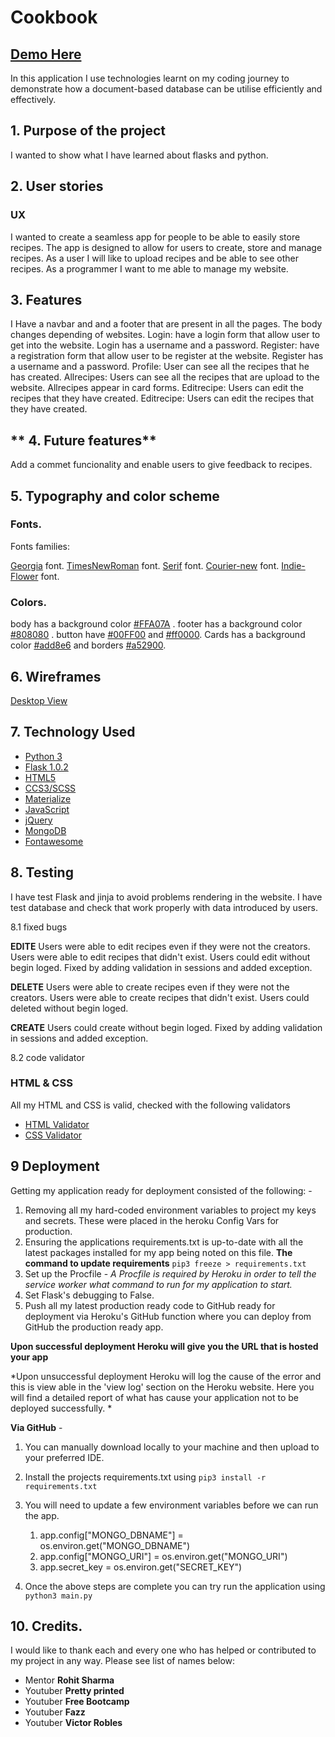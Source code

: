 
# Cookbook
## [Demo Here](https://milestonproject3.herokuapp.com/)
 In this application I use technologies learnt on my coding journey to demonstrate how a document-based database can be utilise efficiently and effectively. 

  ## **1. Purpose of the project**
  I wanted to show what I have learned about flasks and python.

## **2. User stories**

### UX
I wanted to create a seamless app for people to be able to easily store recipes.
The app is designed to allow for users to create, store and manage recipes. 
As a user I will like to upload recipes and be able to see other recipes.
As a programmer I want to me able to manage my website.

## **3. Features**

I Have a navbar and and a footer that are present in all the pages.
The body changes depending of websites.
Login: have a login form that allow user to get into the website. Login has a username and a password.
Register: have a registration form that allow user to be register at the website. Register has a username and a password.
Profile: User can see all the recipes that he has created.
Allrecipes: Users can see all the recipes that are upload to the website. Allrecipes appear in card forms.
Editrecipe: Users can edit the recipes that they have created.
Editrecipe: Users can edit the recipes that they have created.

## ** 4. Future features**
Add a commet funcionality and enable users to give feedback to recipes.

## **5. Typography and color scheme**
### Fonts.
Fonts families:

 [Georgia](https://fonts.google.com/noto/specimen/Noto+Serif+Georgian?query=georgia) font.
 [TimesNewRoman](https://fonts.google.com/) font.
 [Serif](https://fonts.google.com/specimen/PT+Serif?query=serif) font.
 [Courier-new](https://docs.microsoft.com/en-us/typography/font-list/courier-new) font.
 [Indie-Flower](https://fonts.google.com/specimen/Indie+Flower) font.
 
### Colors.

body has a background color [#FFA07A](https://www.color-name.com/light-salmon.color) .
footer has a background color [#808080](https://www.canva.com/colors/color-meanings/gray/) .
button have [#00FF00](https://www.canva.com/colors/color-meanings/green/) and 
[#ff0000](https://www.canva.com/colors/color-meanings/red/).
Cards has a background color [#add8e6](https://www.canva.com/colors/color-meanings/light-blue/) and 
borders [#a52900](https://www.color-hex.com/color/a52900).


## 6. Wireframes 
[Desktop View](https://github.com/waltercarreno/Mongodb3/tree/master/static/images)

## 7. Technology Used
- [Python 3](https://www.python.org/download/releases/3.0/)
- [Flask 1.0.2](http://flask.pocoo.org/)
- [HTML5](https://en.wikipedia.org/wiki/HTML5)
- [CCS3/SCSS](https://sass-lang.com/)
- [Materialize](https://materializecss.com/)
- [JavaScript](https://www.javascript.com/)
- [jQuery](https://jquery.com/)
- [MongoDB](https://www.mongodb.com/)
- [Fontawesome](https://fontawesome.com/)



## **8. Testing**

I have test Flask and jinja to avoid problems rendering in the website.
I have test database and check that work properly with data introduced by users.

8.1 fixed bugs

**EDITE**
Users were able to edit recipes even if they were not the creators. Users were able to edit recipes that didn't exist. Users could edit
without begin loged. Fixed by adding validation in sessions and added exception.

**DELETE**
Users were able to create recipes even if they were not the creators. Users were able to create recipes that didn't exist. Users could deleted
without begin loged.

**CREATE**
Users could create without begin loged. Fixed by adding validation in sessions and added exception.

8.2 code validator

### HTML & CSS
All my HTML and CSS is valid, checked with the following validators

- [HTML Validator](https://validator.w3.org/)
-  [CSS Validator](https://jigsaw.w3.org/css-validator/)

## 9 Deployment 
Getting my application ready for deployment consisted of the following: - 
1. Removing all my hard-coded environment variables to project my keys and secrets. These were placed in the heroku Config Vars for production.
2. Ensuring the applications requirements.txt is up-to-date with all the latest packages installed for my app being noted on this file. 
	**The command to update requirements**
		```
		pip3 freeze > requirements.txt
		```
3. Set up the Procfile - *A Procfile is required by Heroku in order to tell the service worker what command to run for my application to start.*
4. Set Flask's debugging to False.
5. Push all my latest production ready code to GitHub ready for deployment via Heroku's GitHub function where you can deploy from GitHub the production ready app.


**Upon successful deployment Heroku will give you the URL that is hosted your app**

*Upon unsuccessful deployment Heroku will log the cause of the error and this is view able in the 'view log' section on the Heroku website. Here you will find a detailed report of what has cause your application not to be deployed successfully. *


**Via GitHub** -  
1. You can manually download locally to your machine and then upload to your preferred IDE. 
2. Install the projects requirements.txt using `pip3 install -r requirements.txt`
3. You will need to update a few environment variables before we can run the app.
	1. app.config["MONGO_DBNAME"] = os.environ.get("MONGO_DBNAME")
	2. app.config["MONGO_URI"] = os.environ.get("MONGO_URI")
	3. app.secret_key = os.environ.get("SECRET_KEY")

4. Once the above steps are complete you can try run the application using `python3 main.py`


## 10. Credits.

 I would like to thank each and every one who has helped or contributed to my project in any way. Please see list of names below:

- Mentor   **Rohit Sharma**
- Youtuber **Pretty printed**
- Youtuber **Free Bootcamp**
- Youtuber **Fazz**
- Youtuber **Victor Robles**

